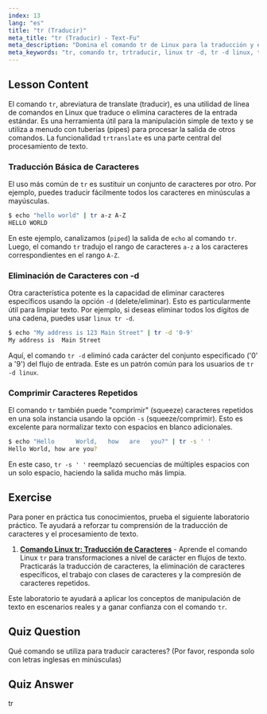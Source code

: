```yaml
---
index: 13
lang: "es"
title: "tr (Traducir)"
meta_title: "tr (Traducir) - Text-Fu"
meta_description: "Domina el comando tr de Linux para la traducción y eliminación de caracteres. Esta guía cubre cómo trtraducir caracteres, usar opciones como linux tr -d para eliminar caracteres, y proporciona ejemplos prácticos para la manipulación de texto."
meta_keywords: "tr, comando tr, trtraducir, linux tr -d, tr -d linux, traducir caracteres, eliminar caracteres, procesamiento de texto, comando Linux"
---
```


## Lesson Content

El comando `tr`, abreviatura de translate (traducir), es una utilidad de línea de comandos en Linux que traduce o elimina caracteres de la entrada estándar. Es una herramienta útil para la manipulación simple de texto y se utiliza a menudo con tuberías (pipes) para procesar la salida de otros comandos. La funcionalidad `trtranslate` es una parte central del procesamiento de texto.

### Traducción Básica de Caracteres

El uso más común de `tr` es sustituir un conjunto de caracteres por otro. Por ejemplo, puedes traducir fácilmente todos los caracteres en minúsculas a mayúsculas.

```bash
$ echo "hello world" | tr a-z A-Z
HELLO WORLD
```

En este ejemplo, canalizamos (`piped`) la salida de `echo` al comando `tr`. Luego, el comando `tr` tradujo el rango de caracteres `a-z` a los caracteres correspondientes en el rango `A-Z`.

### Eliminación de Caracteres con -d

Otra característica potente es la capacidad de eliminar caracteres específicos usando la opción `-d` (delete/eliminar). Esto es particularmente útil para limpiar texto. Por ejemplo, si deseas eliminar todos los dígitos de una cadena, puedes usar `linux tr -d`.

```bash
$ echo "My address is 123 Main Street" | tr -d '0-9'
My address is  Main Street
```

Aquí, el comando `tr -d` eliminó cada carácter del conjunto especificado ('0' a '9') del flujo de entrada. Este es un patrón común para los usuarios de `tr -d linux`.

### Comprimir Caracteres Repetidos

El comando `tr` también puede "comprimir" (squeeze) caracteres repetidos en una sola instancia usando la opción `-s` (squeeze/comprimir). Esto es excelente para normalizar texto con espacios en blanco adicionales.

```bash
$ echo "Hello      World,   how   are   you?" | tr -s ' '
Hello World, how are you?
```

En este caso, `tr -s ' '` reemplazó secuencias de múltiples espacios con un solo espacio, haciendo la salida mucho más limpia.

## Exercise

Para poner en práctica tus conocimientos, prueba el siguiente laboratorio práctico. Te ayudará a reforzar tu comprensión de la traducción de caracteres y el procesamiento de texto.

1.  **[Comando Linux tr: Traducción de Caracteres](https://labex.io/es/labs/linux-linux-tr-command-character-translating-219198)** - Aprende el comando Linux `tr` para transformaciones a nivel de carácter en flujos de texto. Practicarás la traducción de caracteres, la eliminación de caracteres específicos, el trabajo con clases de caracteres y la compresión de caracteres repetidos.

Este laboratorio te ayudará a aplicar los conceptos de manipulación de texto en escenarios reales y a ganar confianza con el comando `tr`.

## Quiz Question

Qué comando se utiliza para traducir caracteres? (Por favor, responda solo con letras inglesas en minúsculas)

## Quiz Answer

tr
